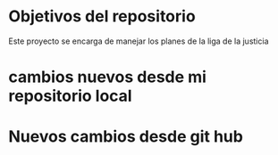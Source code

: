 # Objetivos del repositorio

Este proyecto se encarga de manejar los planes de la liga de la justicia

# cambios nuevos desde mi repositorio local

# Nuevos cambios desde git hub
